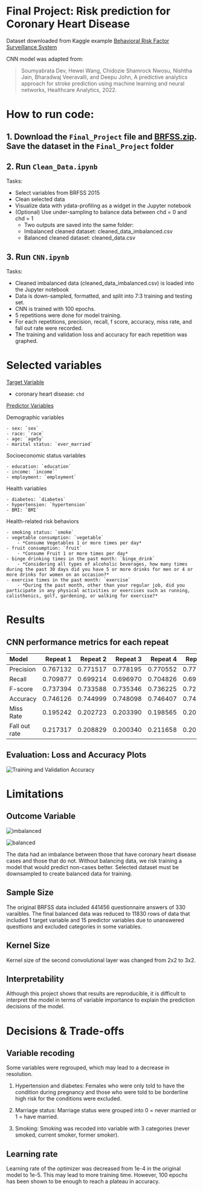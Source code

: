 # Final Project: Risk prediction for Coronary Heart Disease 
Dataset downloaded from Kaggle example [Behavioral Risk Factor Surveillance System](https://www.kaggle.com/datasets/cdc/behavioral-risk-factor-surveillance-system/data)

CNN model was adapted from: 
> Soumyabrata Dev, Hewei Wang, Chidozie Shamrock Nwosu, Nishtha Jain, Bharadwaj Veeravalli, and Deepu John, A predictive analytics approach for stroke prediction using machine learning and neural networks, Healthcare Analytics, 2022.

# How to run code: 
## 1. Download the `Final_Project` file and [BRFSS.zip](https://www.kaggle.com/datasets/cdc/behavioral-risk-factor-surveillance-system/download?datasetVersionNumber=1). Save the dataset in the `Final_Project` folder

## 2. Run `Clean_Data.ipynb`
Tasks: 
- Select variables from BRFSS 2015
- Clean selected data
- Visualize data with ydata-profiling as a widget in the Jupyter notebook
- (Optional) Use under-sampling to balance data between chd = 0 and chd = 1
    - Two outputs are saved into the same folder: 
    - Imbalanced cleaned dataset: cleaned_data_imbalanced.csv
    - Balanced cleaned dataset: cleaned_data.csv

## 3. Run `CNN.ipynb`
Tasks: 
- Cleaned imbalanced data (cleaned_data_imbalanced.csv) is loaded into the Jupyter notebook
- Data is down-sampled, formatted, and split into 7:3 training and testing set. 
- CNN is trained with 100 epochs. 
- 5 repetitions were done for model training. 
- For each repetitions, precision, recall, f score, accuracy, miss rate, and fall out rate were recorded. 
- The training and validation loss and accuracy for each repetition was graphed. 


# Selected variables
<u>Target Variable</u>
- coronary heart disease: `chd`

<u>Predictor Variables</u>

Demographic variables

    - sex: `sex`
    - race: `race`
    - age: `age5y`
    - marital status: `ever_married`

Socioeconomic status variables

    - education: `education`
    - income: `income``
    - employment: `employment` 

Health variables

    - diabetes: `diabetes`
    - hypertension: `hypertension`
    - BMI: `BMI`

Health-related risk behaviors

    - smoking status: `smoke`
    - vegetable consumption: `vegetable`
        - *Consume Vegetables 1 or more times per day*
    - fruit consumption: `fruit`
        - *Consume Fruit 1 or more times per day*
    - binge drinking times in the past month: `binge_drink`
        - *Considering all types of alcoholic beverages, how many times during the past 30 days did you have 5 or more drinks for men or 4 or more drinks for women on an occasion?*
    - exercise times in the past month: `exercise`
        - *During the past month, other than your regular job, did you participate in any physical activities or exercises such as running, calisthenics, golf, gardening, or walking for exercise?*

# Results 
## CNN performance metrics for each repeat 
| Model               |   Repeat 1 |   Repeat 2 |   Repeat 3 |   Repeat 4 |   Repeat 5 |    Average |
|:--------------------|-----------:|-----------:|-----------:|-----------:|-----------:|-----------:|
| Precision           | 0.767132   |   0.771517 | 	0.778195 |	0.770552  |	0.772128   |    0.771905|
| Recall              | 0.709877   |   0.699214 |   0.696970 |  0.704826  | 0.690236   |    0.700224|
| F-score             | 0.737394   |   0.733588 |	0.735346 |	0.736225  |	0.728889   |	0.734289|
| Accuracy            | 0.746126   |   0.744999 |	0.748098 |	0.746407  |	0.742181   |	0.745562|
| Miss Rate           | 0.195242   |   0.202723 |	0.203390 |	0.198565  |	0.209567   |	0.201897|
| Fall out rate       | 0.217317   |   0.208829 |	0.200340 |	0.211658  |	0.205433   |	0.208715|

## Evaluation: Loss and Accuracy Plots
![Training and Validation Accuracy]('plots/epochs.png')

# Limitations

## Outcome Variable

![imbalanced](plots/imbalanceddata.png)

![balanced](plots/balanceddata.png)

The data had an imbalance between those that have coronary heart disease cases and those that do not. Without balancing data, we risk training a model that would predict non-cases better. Selected dataset must be downsampled to create balanced data for training. 

## Sample Size

The original BRFSS data included 441456 questionnaire answers of 330 varaibles. The final balanced data was reduced to 11830 rows of data that included 1 target variable and 15 predictor variables due to unanswered questtions and excluded categories in some variables. 

## Kernel Size

Kernel size of the second convolutional layer was changed from 2x2 to 3x2. 


## Interpretability

Although this project shows that results are reproducible, it is difficult to interpret the model in terms of variable importance to explain the prediction decisions of the model. 

# Decisions & Trade-offs

## Variable recoding

Some variables were regrouped, which may lead to a decrease in resolution. 

1. Hypertension and diabetes: Females who were only told to have the condition during pregnancy and those who were told to be borderline high risk for the conditions were excluded. 

2. Marriage status: Marriage status were grouped into 0 = never married or 1 = have married.

3. Smoking: Smoking was recoded into variable with 3 categories (never smoked, current smoker, former smoker). 

## Learning rate

Learning rate of the optimizer was decreased from 1e-4 in the original model to 1e-5. This may lead to more training time. However, 100 epochs has been shown to be enough to reach a plateau in accuracy. 

